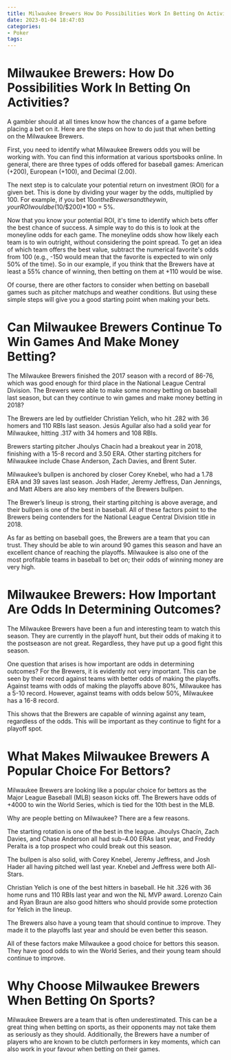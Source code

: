 ```yaml
---
title: Milwaukee Brewers How Do Possibilities Work In Betting On Activities
date: 2023-01-04 18:47:03
categories:
- Poker
tags:
---
```



#  Milwaukee Brewers: How Do Possibilities Work In Betting On Activities?

A gambler should at all times know how the chances of a game before placing a bet on it. Here are the steps on how to do just that when betting on the Milwaukee Brewers.

First, you need to identify what Milwaukee Brewers odds you will be working with. You can find this information at various sportsbooks online. In general, there are three types of odds offered for baseball games: American (+200), European (+100), and Decimal (2.00).

The next step is to calculate your potential return on investment (ROI) for a given bet. This is done by dividing your wager by the odds, multiplied by 100. For example, if you bet $10 on the Brewers and they win, your ROI would be ($10/$200)*100 = 5%.

Now that you know your potential ROI, it's time to identify which bets offer the best chance of success. A simple way to do this is to look at the moneyline odds for each game. The moneyline odds show how likely each team is to win outright, without considering the point spread. To get an idea of which team offers the best value, subtract the numerical favorite's odds from 100 (e.g., -150 would mean that the favorite is expected to win only 50% of the time). So in our example, if you think that the Brewers have at least a 55% chance of winning, then betting on them at +110 would be wise.

Of course, there are other factors to consider when betting on baseball games such as pitcher matchups and weather conditions. But using these simple steps will give you a good starting point when making your bets.

#  Can Milwaukee Brewers Continue To Win Games And Make Money Betting?

The Milwaukee Brewers finished the 2017 season with a record of 86-76, which was good enough for third place in the National League Central Division. The Brewers were able to make some money betting on baseball last season, but can they continue to win games and make money betting in 2018?

The Brewers are led by outfielder Christian Yelich, who hit .282 with 36 homers and 110 RBIs last season. Jesús Aguilar also had a solid year for Milwaukee, hitting .317 with 34 homers and 108 RBIs.

Brewers starting pitcher Jhoulys Chacín had a breakout year in 2018, finishing with a 15-8 record and 3.50 ERA. Other starting pitchers for Milwaukee include Chase Anderson, Zach Davies, and Brent Suter.

Milwaukee’s bullpen is anchored by closer Corey Knebel, who had a 1.78 ERA and 39 saves last season. Josh Hader, Jeremy Jeffress, Dan Jennings, and Matt Albers are also key members of the Brewers bullpen.

The Brewer’s lineup is strong, their starting pitching is above average, and their bullpen is one of the best in baseball. All of these factors point to the Brewers being contenders for the National League Central Division title in 2018.

As far as betting on baseball goes, the Brewers are a team that you can trust. They should be able to win around 90 games this season and have an excellent chance of reaching the playoffs. Milwaukee is also one of the most profitable teams in baseball to bet on; their odds of winning money are very high.

#  Milwaukee Brewers: How Important Are Odds In Determining Outcomes?

The Milwaukee Brewers have been a fun and interesting team to watch this season. They are currently in the playoff hunt, but their odds of making it to the postseason are not great. Regardless, they have put up a good fight this season.

One question that arises is how important are odds in determining outcomes? For the Brewers, it is evidently not very important. This can be seen by their record against teams with better odds of making the playoffs. Against teams with odds of making the playoffs above 80%, Milwaukee has a 5-10 record. However, against teams with odds below 50%, Milwaukee has a 16-8 record.

This shows that the Brewers are capable of winning against any team, regardless of the odds. This will be important as they continue to fight for a playoff spot.

#  What Makes Milwaukee Brewers A Popular Choice For Bettors?

Milwaukee Brewers are looking like a popular choice for bettors as the Major League Baseball (MLB) season kicks off. The Brewers have odds of +4000 to win the World Series, which is tied for the 10th best in the MLB.

Why are people betting on Milwaukee? There are a few reasons.

The starting rotation is one of the best in the league. Jhoulys Chacín, Zach Davies, and Chase Anderson all had sub-4.00 ERAs last year, and Freddy Peralta is a top prospect who could break out this season.

The bullpen is also solid, with Corey Knebel, Jeremy Jeffress, and Josh Hader all having pitched well last year. Knebel and Jeffress were both All-Stars.

Christian Yelich is one of the best hitters in baseball. He hit .326 with 36 home runs and 110 RBIs last year and won the NL MVP award. Lorenzo Cain and Ryan Braun are also good hitters who should provide some protection for Yelich in the lineup.

The Brewers also have a young team that should continue to improve. They made it to the playoffs last year and should be even better this season.

All of these factors make Milwaukee a good choice for bettors this season. They have good odds to win the World Series, and their young team should continue to improve.

#  Why Choose Milwaukee Brewers When Betting On Sports?



Milwaukee Brewers are a team that is often underestimated. This can be a great thing when betting on sports, as their opponents may not take them as seriously as they should. Additionally, the Brewers have a number of players who are known to be clutch performers in key moments, which can also work in your favour when betting on their games.